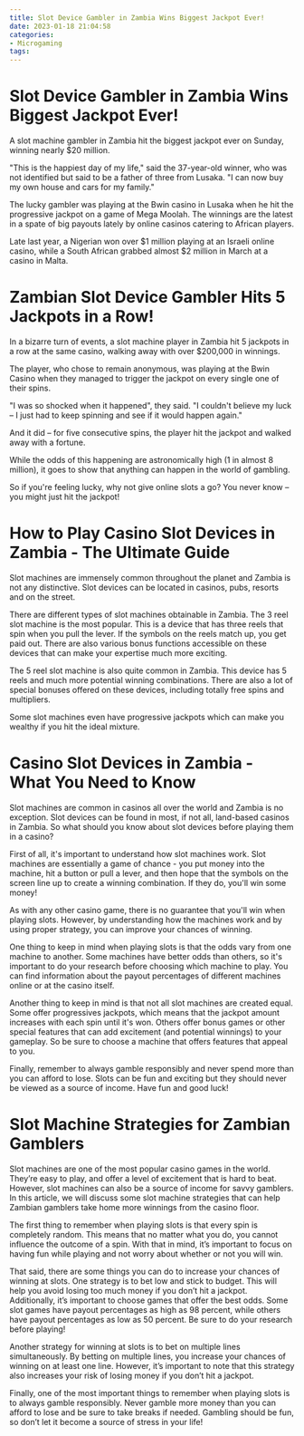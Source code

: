 ```yaml
---
title: Slot Device Gambler in Zambia Wins Biggest Jackpot Ever!
date: 2023-01-18 21:04:58
categories:
- Microgaming
tags:
---
```



# Slot Device Gambler in Zambia Wins Biggest Jackpot Ever!

A slot machine gambler in Zambia hit the biggest jackpot ever on Sunday, winning nearly $20 million.

"This is the happiest day of my life," said the 37-year-old winner, who was not identified but said to be a father of three from Lusaka. "I can now buy my own house and cars for my family."

The lucky gambler was playing at the Bwin casino in Lusaka when he hit the progressive jackpot on a game of Mega Moolah. The winnings are the latest in a spate of big payouts lately by online casinos catering to African players.

Late last year, a Nigerian won over $1 million playing at an Israeli online casino, while a South African grabbed almost $2 million in March at a casino in Malta.

# Zambian Slot Device Gambler Hits 5 Jackpots in a Row!

In a bizarre turn of events, a slot machine player in Zambia hit 5 jackpots in a row at the same casino, walking away with over $200,000 in winnings.

The player, who chose to remain anonymous, was playing at the Bwin Casino when they managed to trigger the jackpot on every single one of their spins.

"I was so shocked when it happened", they said. "I couldn't believe my luck – I just had to keep spinning and see if it would happen again."

And it did – for five consecutive spins, the player hit the jackpot and walked away with a fortune.

While the odds of this happening are astronomically high (1 in almost 8 million), it goes to show that anything can happen in the world of gambling.

So if you're feeling lucky, why not give online slots a go? You never know – you might just hit the jackpot!

# How to Play Casino Slot Devices in Zambia - The Ultimate Guide

Slot machines are immensely common throughout the planet and Zambia is not any distinctive. Slot devices can be located in casinos, pubs, resorts and on the street.

There are different types of slot machines obtainable in Zambia. The 3 reel slot machine is the most popular. This is a device that has three reels that spin when you pull the lever. If the symbols on the reels match up, you get paid out. There are also various bonus functions accessible on these devices that can make your expertise much more exciting.

The 5 reel slot machine is also quite common in Zambia. This device has 5 reels and much more potential winning combinations. There are also a lot of special bonuses offered on these devices, including totally free spins and multipliers.

Some slot machines even have progressive jackpots which can make you wealthy if you hit the ideal mixture.

# Casino Slot Devices in Zambia - What You Need to Know

Slot machines are common in casinos all over the world and Zambia is no exception. Slot devices can be found in most, if not all, land-based casinos in Zambia. So what should you know about slot devices before playing them in a casino?

First of all, it's important to understand how slot machines work. Slot machines are essentially a game of chance - you put money into the machine, hit a button or pull a lever, and then hope that the symbols on the screen line up to create a winning combination. If they do, you'll win some money!

As with any other casino game, there is no guarantee that you'll win when playing slots. However, by understanding how the machines work and by using proper strategy, you can improve your chances of winning.

One thing to keep in mind when playing slots is that the odds vary from one machine to another. Some machines have better odds than others, so it's important to do your research before choosing which machine to play. You can find information about the payout percentages of different machines online or at the casino itself.

Another thing to keep in mind is that not all slot machines are created equal. Some offer progressives jackpots, which means that the jackpot amount increases with each spin until it's won. Others offer bonus games or other special features that can add excitement (and potential winnings) to your gameplay. So be sure to choose a machine that offers features that appeal to you.

Finally, remember to always gamble responsibly and never spend more than you can afford to lose. Slots can be fun and exciting but they should never be viewed as a source of income. Have fun and good luck!

# Slot Machine Strategies for Zambian Gamblers

Slot machines are one of the most popular casino games in the world. They’re easy to play, and offer a level of excitement that is hard to beat. However, slot machines can also be a source of income for savvy gamblers. In this article, we will discuss some slot machine strategies that can help Zambian gamblers take home more winnings from the casino floor.

The first thing to remember when playing slots is that every spin is completely random. This means that no matter what you do, you cannot influence the outcome of a spin. With that in mind, it’s important to focus on having fun while playing and not worry about whether or not you will win.

That said, there are some things you can do to increase your chances of winning at slots. One strategy is to bet low and stick to budget. This will help you avoid losing too much money if you don’t hit a jackpot. Additionally, it’s important to choose games that offer the best odds. Some slot games have payout percentages as high as 98 percent, while others have payout percentages as low as 50 percent. Be sure to do your research before playing!

Another strategy for winning at slots is to bet on multiple lines simultaneously. By betting on multiple lines, you increase your chances of winning on at least one line. However, it’s important to note that this strategy also increases your risk of losing money if you don’t hit a jackpot.

Finally, one of the most important things to remember when playing slots is to always gamble responsibly. Never gamble more money than you can afford to lose and be sure to take breaks if needed. Gambling should be fun, so don’t let it become a source of stress in your life!